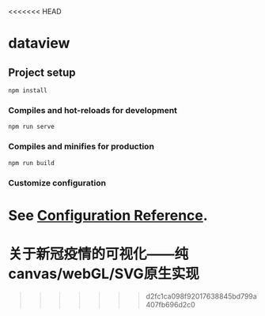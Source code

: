 <<<<<<< HEAD
# dataview

## Project setup
```
npm install
```

### Compiles and hot-reloads for development
```
npm run serve
```

### Compiles and minifies for production
```
npm run build
```

### Customize configuration
See [Configuration Reference](https://cli.vuejs.org/config/).
=======
# 关于新冠疫情的可视化——纯canvas/webGL/SVG原生实现

>>>>>>> d2fc1ca098f92017638845bd799a407fb696d2c0
